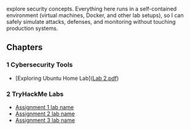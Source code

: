  explore security concepts. Everything here runs in a self-contained environment (virtual machines, Docker, and other lab setups), so I can safely simulate attacks, defenses, and monitoring without touching production systems.
## Chapters

### 1 Cybersecurity Tools
- [Exploring Ubuntu Home Lab]([Lab 2.pdf](https://github.com/user-attachments/files/22519348/Lab.2.pdf))

### 2 TryHackMe Labs
- [Assignment 1 lab name](2%20TryHackMe%20Labs/Assignment%201.pdf)
- [Assignment 2 lab name](2%20TryHackMe%20Labs/Assignment%202.pdf)
- [Assignment 3 lab name](2%20TryHackMe%20Labs/Assignment%203.pdf)
